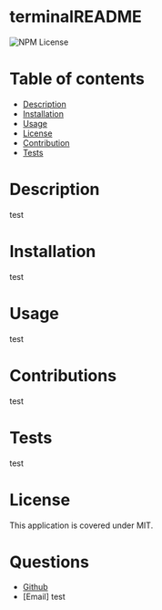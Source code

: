 # terminalREADME
![NPM License](https://img.shields.io/badge/license-MIT-red)
# Table of contents
* [Description](#description)
* [Installation](#installation)
* [Usage](#usage)
* [License](#license)
* [Contribution](#contributions)
* [Tests](#tests)
# Description 
test
# Installation
 test
# Usage
 test
# Contributions
 test
# Tests
 test
# License
This application is covered under MIT.
# Questions
* [Github](test)
* [Email] test
